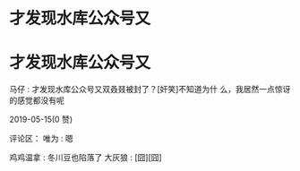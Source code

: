 # 才发现水库公众号又

# 才发现水库公众号又

马仔 : 才发现水库公众号又双叒叕被封了？[奸笑]不知道为什 么，我居然一点惊讶的感觉都没有呢

2019-05-15(0 赞)

评论区： 唯为 : 嗯

鸡鸡温拿 : 冬川豆也陷落了 大灰狼 : [囧][囧]